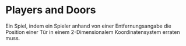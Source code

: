 # Players and Doors
Ein Spiel, indem ein Spieler anhand von einer Entfernungsangabe die Position einer Tür in einem 2-Dimensionalem Koordinatensystem erraten muss.
